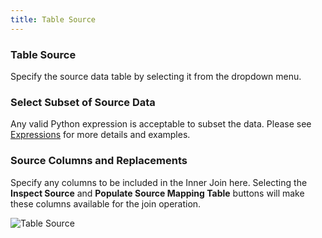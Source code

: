 ```yaml
---
title: Table Source
---
```




### Table Source


Specify the source data table by selecting it from the dropdown menu.



### Select Subset of Source Data


Any valid Python expression is acceptable to subset the data. Please see [Expressions](/docs/expressions) for more details and examples.

### Source Columns and Replacements


Specify any columns to be included in the Inner Join here. Selecting the **Inspect Source** and **Populate Source Mapping Table** buttons will make these columns available for the join operation.


![Table Source](/images/table_source_selection.png)


